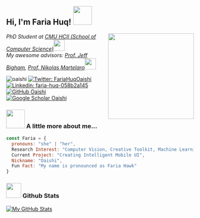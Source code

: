 <h2> Hi, I'm Faria Huq! <img src="https://media.giphy.com/media/mGcNjsfWAjY5AEZNw6/giphy.gif" width="50"></h2>
<img align='right' src="https://media.giphy.com/media/ieyl9zmCjO4b4t6qoY/giphy.gif" width="230">
<p><em>PhD Student at <a href="https://www.hcii.cmu.edu/">CMU HCII (School of Computer Science)</a><img src="https://media.giphy.com/media/fYSnHlufseco8Fh93Z/giphy.gif" width="30">
  </br>
  My awesome advisors: <a href="https://www.thoughtworks.com">Prof. Jeff Bigham</a>, <a href="">Prof. Nikolas Martelaro</a><img src="https://media.giphy.com/media/WUlplcMpOCEmTGBtBW/giphy.gif" width="30"> 
</em></p>

<img src="https://komarev.com/ghpvc/?username=oaishi" alt="oaishi" /> [![Twitter: FariaHuqOaishi](https://img.shields.io/twitter/follow/FariaHuqOaishi?style=social)](https://twitter.com/FariaHuqOaishi)
[![Linkedin: faria-huq-058b2a145](https://img.shields.io/badge/-Faria-grey?style=flat&logo=Linkedin&logoColor=white&link=https://www.linkedin.com/in/faria-huq-058b2a145/)](https://www.linkedin.com/in/faria-huq-058b2a145/)
[![GitHub Oaishi](https://img.shields.io/github/followers/oaishi?label=follow&style=social)](https://github.com/Oaishi)
[![Google Scholar Oaishi](https://img.shields.io/badge/-GoogleScholar-grey?style=flat&logo=googlescholar&logoColor=white&link=https://scholar.google.com/citations?user=u-HabqEAAAAJ&hl=en)](https://scholar.google.com/citations?user=u-HabqEAAAAJ&hl=en/)

### <img src="https://media.giphy.com/media/VgCDAzcKvsR6OM0uWg/giphy.gif" width="50"> A little more about me...  

```javascript
const Faria = {
  pronouns: "she" | "her",
  Research Interest: "Computer Vision, Creative Toolkit, Machine Learning",
  Current Project: "Creating Intelligent Mobile UI",
  Nickname: "Oaishi",
  Fun Fact: "My name is pronounced as Faria Hawk"
}
```

### <img src="https://media.giphy.com/media/du3J3cXyzhj75IOgvA/giphy.gif" width="40"> Github Stats

[![My GitHub Stats](https://github-readme-stats.vercel.app/api?username=oaishi&show_icons=true&count_private=true)](https://github.com/oaishi)
